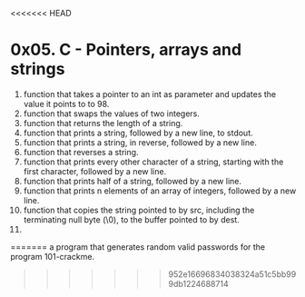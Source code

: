 <<<<<<< HEAD
# 0x05. C - Pointers, arrays and strings
1. function that takes a pointer to an int as parameter and updates the value it points to to 98.
2. function that swaps the values of two integers.
3. function that returns the length of a string.
4. function that prints a string, followed by a new line, to stdout.
5. function that prints a string, in reverse, followed by a new line.
6. function that reverses a string.
7. function that prints every other character of a string, starting with the first character, followed by a new line.
8. function that prints half of a string, followed by a new line.
9. function that prints n elements of an array of integers, followed by a new line.
10. function that copies the string pointed to by src, including the terminating null byte (\0), to the buffer pointed to by dest.
11. 
=======
a program that generates random valid passwords for the program 101-crackme.
>>>>>>> 952e16696834038324a51c5bb999db1224688714
